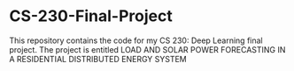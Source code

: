 # CS-230-Final-Project
This repository contains the code for my CS 230: Deep Learning final project. The project is entitled LOAD AND SOLAR POWER FORECASTING IN A RESIDENTIAL DISTRIBUTED ENERGY SYSTEM
